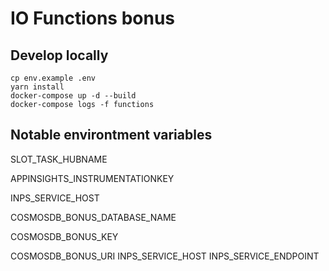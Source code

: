 # IO Functions bonus

## Develop locally

```shell
cp env.example .env
yarn install
docker-compose up -d --build
docker-compose logs -f functions
```

## Notable environtment variables

SLOT_TASK_HUBNAME

APPINSIGHTS_INSTRUMENTATIONKEY

INPS_SERVICE_HOST

COSMOSDB_BONUS_DATABASE_NAME

COSMOSDB_BONUS_KEY

COSMOSDB_BONUS_URI
INPS_SERVICE_HOST
INPS_SERVICE_ENDPOINT
